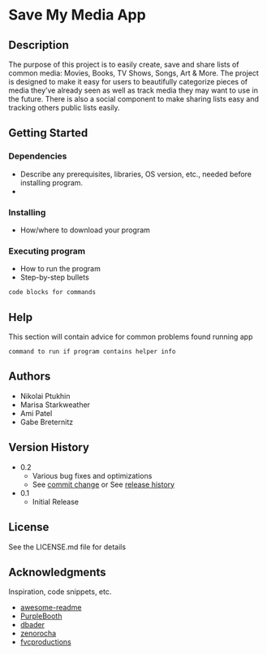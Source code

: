 # Save My Media App

## Description

The purpose of this project is to easily create, save and share lists of common media: Movies, Books, TV Shows, Songs, Art & More. The project is designed to make it easy for users to beautifully categorize pieces of media they’ve already seen as well as track media they may want to use in the future. There is also a social component to make sharing lists easy and tracking others public lists easily.


## Getting Started

### Dependencies

* Describe any prerequisites, libraries, OS version, etc., needed before installing program.
* 

### Installing


* How/where to download your program
### Executing program

* How to run the program
* Step-by-step bullets
```
code blocks for commands
```

## Help

This section will contain advice for common problems found running app

```
command to run if program contains helper info
```

## Authors

* Nikolai Ptukhin
* Marisa Starkweather
* Ami Patel
* Gabe Breternitz


## Version History

* 0.2
    * Various bug fixes and optimizations
    * See [commit change]() or See [release history]()
* 0.1
    * Initial Release

## License

See the LICENSE.md file for details

## Acknowledgments

Inspiration, code snippets, etc.
* [awesome-readme](https://github.com/matiassingers/awesome-readme)
* [PurpleBooth](https://gist.github.com/PurpleBooth/109311bb0361f32d87a2)
* [dbader](https://github.com/dbader/readme-template)
* [zenorocha](https://gist.github.com/zenorocha/4526327)
* [fvcproductions](https://gist.github.com/fvcproductions/1bfc2d4aecb01a834b46)
